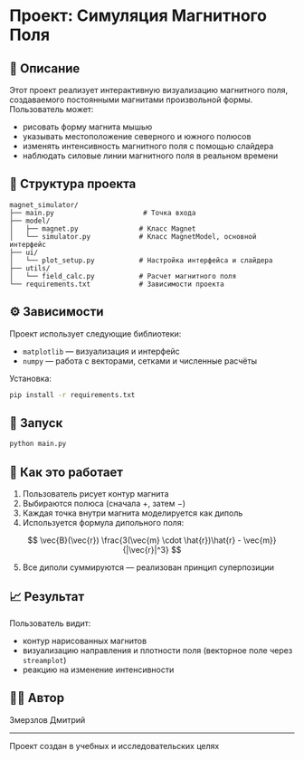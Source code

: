 # Проект: Симуляция Магнитного Поля

## 📌 Описание

Этот проект реализует интерактивную визуализацию магнитного поля, создаваемого постоянными магнитами произвольной формы. Пользователь может:
- рисовать форму магнита мышью
- указывать местоположение северного и южного полюсов
- изменять интенсивность магнитного поля с помощью слайдера
- наблюдать силовые линии магнитного поля в реальном времени

## 🧱 Структура проекта

```
magnet_simulator/
├── main.py                      # Точка входа
├── model/
│   ├── magnet.py               # Класс Magnet
│   └── simulator.py            # Класс MagnetModel, основной интерфейс
├── ui/
│   └── plot_setup.py           # Настройка интерфейса и слайдера
├── utils/
│   └── field_calc.py           # Расчет магнитного поля
└── requirements.txt            # Зависимости проекта
```

## ⚙️ Зависимости

Проект использует следующие библиотеки:

- `matplotlib` — визуализация и интерфейс
- `numpy` — работа с векторами, сетками и численные расчёты

Установка:

```bash
pip install -r requirements.txt
```

## 🚀 Запуск

```bash
python main.py
```

## 🧪 Как это работает

1. Пользователь рисует контур магнита
2. Выбираются полюса (сначала +, затем −)
3. Каждая точка внутри магнита моделируется как диполь
4. Используется формула дипольного поля:

$$
\vec{B}(\vec{r}) \frac{3(\vec{m} \cdot \hat{r})\hat{r} - \vec{m}}{|\vec{r}|^3}
$$

5. Все диполи суммируются — реализован принцип суперпозиции

## 📈 Результат

Пользователь видит:
- контур нарисованных магнитов
- визуализацию направления и плотности поля (векторное поле через `streamplot`)
- реакцию на изменение интенсивности

## 🧑‍💻 Автор

Змерзлов Дмитрий

---

Проект создан в учебных и исследовательских целях
